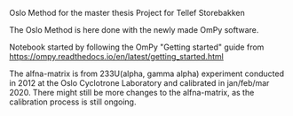Oslo Method for the master thesis Project for Tellef Storebakken

The Oslo Method is here done with the newly made OmPy software.

Notebook started by following the OmPy "Getting started" guide from https://ompy.readthedocs.io/en/latest/getting_started.html

The alfna-matrix is from 233U(alpha, gamma alpha) experiment conducted in 2012 at the Oslo Cyclotrone Laboratory and calibrated
in jan/feb/mar 2020. There might still be more changes to the alfna-matrix, as the calibration process is still ongoing.
